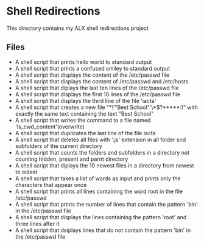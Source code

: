 # Shell Redirections
This directory contains my ALX shell redirections project

## Files
* A shell script that prints hello world to standard output
* A shell script that prints a confused smiley to standard output
* A shell script that displays the content of the /etc/passwd file
* A shell script that displays the content of /etc/passwd and /etc/hosts
* A shell script that diplays the last ten lines of the /etc/passwd file
* A shell script that displays the first 10 lines of the /etc/passwd file
* A shell script that displays the third line of the file 'iacta'
* A shell script that creates a new file "\*\\'"Best School"\'\\*$\?\*\*\*\*\*:)" with exactly the same text containing the text "Best School"
* A shell script that writes the command to a file named 'ls_cwd_content'(overwrite)
* A shell script that duplicates the last line of the file iacta
* A shell script that deletes all files with '.js' extension in all folder snd subfolders of the current directory
* A shell script that counts the folders and subfolders in a directory not counting hidden, present and parnt directory
* A shell script that diplays the 10 newest files in a directory from newest to oldest
* A shell script that takes a list of words as input and prints only the characters that appear once
* A shell script that prints all lines containing the word root in the file /etc/passwd
* A shell script that prints the number of lines that contain the pattern 'bin' in the /etc/passwd file
* A shell script that displays the lines containing the pattern 'root' and three lines after it 
* A shell script that dsiplays lines that do not contain the pattern 'bin' in the /etc/passwd file
